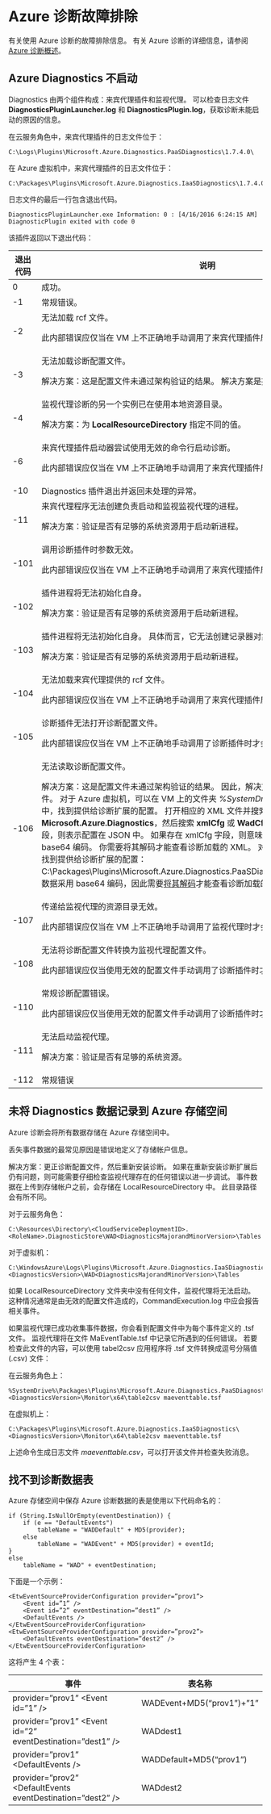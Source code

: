 <properties
    pageTitle="Azure 诊断故障排除 | Azure"
    description="排查在 Azure 虚拟机、Service Fabric 或云服务中使用 Azure 诊断时遇到的问题。"
    services="monitoring-and-diagnostics"
    documentationcenter=".net"
    author="rboucher"
    manager="carmonm"
    editor=""
    translationtype="Human Translation" />

<tags
    ms.assetid="66469bce-d457-4d1e-b550-a08d2be4d28c"
    ms.service="monitoring-and-diagnostics"
    ms.workload="na"
    ms.tgt_pltfrm="na"
    ms.devlang="dotnet"
    ms.topic="article"
    ms.date="02/09/2017"
    wacn.date="04/17/2017"
    ms.author="robb"
    ms.sourcegitcommit="7cc8d7b9c616d399509cd9dbdd155b0e9a7987a8"
    ms.openlocfilehash="8796853fe6c46d62b5838f9f14865688891f195d"
    ms.lasthandoff="04/07/2017" />

# <a name="azure-diagnostics-troubleshooting"></a>Azure 诊断故障排除
有关使用 Azure 诊断的故障排除信息。 有关 Azure 诊断的详细信息，请参阅 [Azure 诊断概述](/documentation/articles/azure-diagnostics/)。

## <a name="azure-diagnostics-is-not-starting"></a>Azure Diagnostics 不启动
Diagnostics 由两个组件构成：来宾代理插件和监视代理。 可以检查日志文件 **DiagnosticsPluginLauncher.log** 和 **DiagnosticsPlugin.log**，获取诊断未能启动的原因的信息。  

在云服务角色中，来宾代理插件的日志文件位于：

    C:\Logs\Plugins\Microsoft.Azure.Diagnostics.PaaSDiagnostics\1.7.4.0\

在 Azure 虚拟机中，来宾代理插件的日志文件位于：

    C:\Packages\Plugins\Microsoft.Azure.Diagnostics.IaaSDiagnostics\1.7.4.0\Logs\

日志文件的最后一行包含退出代码。  

    DiagnosticsPluginLauncher.exe Information: 0 : [4/16/2016 6:24:15 AM] DiagnosticPlugin exited with code 0

该插件返回以下退出代码：

| 退出代码 | 说明 |
| --- | --- |
| 0 |成功。 |
| -1 |常规错误。 |
| -2 |无法加载 rcf 文件。<p>此内部错误应仅当在 VM 上不正确地手动调用了来宾代理插件启动器时才会发生。 |
| -3 |无法加载诊断配置文件。<p><p>解决方案：这是配置文件未通过架构验证的结果。 解决方案是提供符合架构的配置文件。 |
| -4 |监视代理诊断的另一个实例已在使用本地资源目录。<p><p>解决方案：为 **LocalResourceDirectory** 指定不同的值。 |
| -6 |来宾代理插件启动器尝试使用无效的命令行启动诊断。<p><p>此内部错误应仅当在 VM 上不正确地手动调用了来宾代理插件启动器时才会发生。 |
| -10 |Diagnostics 插件退出并返回未处理的异常。 |
| -11 |来宾代理程序无法创建负责启动和监视监视代理的进程。<p><p>解决方案：验证是否有足够的系统资源用于启动新进程。<p> |
| -101 |调用诊断插件时参数无效。<p><p>此内部错误应仅当在 VM 上不正确地手动调用了来宾代理插件启动器时才会发生。 |
| -102 |插件进程将无法初始化自身。<p><p>解决方案：验证是否有足够的系统资源用于启动新进程。 |
| -103 |插件进程将无法初始化自身。 具体而言，它无法创建记录器对象。<p><p>解决方案：验证是否有足够的系统资源用于启动新进程。 |
| -104 |无法加载来宾代理提供的 rcf 文件。<p><p>此内部错误应仅当在 VM 上不正确地手动调用了来宾代理插件启动器时才会发生。 |
| -105 |诊断插件无法打开诊断配置文件。<p><p>此内部错误应仅当在 VM 上不正确地手动调用了诊断插件时才会发生。 |
| -106 |无法读取诊断配置文件。<p><p>解决方案：这是配置文件未通过架构验证的结果。 因此，解决方案是提供符合架构的配置文件。 对于 Azure 虚拟机，可以在 VM 上的文件夹 *%SystemDrive%/WindowsAzure/Config* 中，找到提供给诊断扩展的配置。 打开相应的 XML 文件并搜索 **Microsoft.Azure.Diagnostics**，然后搜索 **xmlCfg** 或 **WadCfg** 字段。 如果存在 WadCfg 字段，则表示配置在 JSON 中。 如果存在 xmlCfg 字段，则意味着配置在 XML 中，且已进行 base64 编码。 你需要将其解码才能查看诊断加载的 XML。 对于云服务角色，可以在 VM 上找到提供给诊断扩展的配置：C:\Packages\Plugins\Microsoft.Azure.Diagnostics.PaaSDiagnostics\1.7.4.0\config.txt。 数据采用 base64 编码，因此需要[将其解码](http://www.bing.com/search?q=base64+decoder)才能查看诊断加载的 XML。<p> |
| -107 |传递给监视代理的资源目录无效。<p><p>此内部错误应仅当在 VM 上不正确地手动调用了监视代理时才会发生。</p> |
| -108 |无法将诊断配置文件转换为监视代理配置文件。<p><p>此内部错误应仅当使用无效的配置文件手动调用了诊断插件时才会发生。 |
| -110 |常规诊断配置错误。<p><p>此内部错误应仅当使用无效的配置文件手动调用了诊断插件时才会发生。 |
| -111 |无法启动监视代理。<p><p>解决方案：验证是否有足够的系统资源。 |
| -112 |常规错误 |

## <a name="diagnostics-data-is-not-logged-to-azure-storage"></a>未将 Diagnostics 数据记录到 Azure 存储空间
Azure 诊断会将所有数据存储在 Azure 存储空间中。

丢失事件数据的最常见原因是错误地定义了存储帐户信息。

解决方案：更正诊断配置文件，然后重新安装诊断。
如果在重新安装诊断扩展后仍有问题，则可能需要仔细检查监视代理存在的任何错误以进一步调试。 事件数据在上传到存储帐户之前，会存储在 LocalResourceDirectory 中。
此目录路径会有所不同。 

对于云服务角色：

    C:\Resources\Directory\<CloudServiceDeploymentID>.<RoleName>.DiagnosticStore\WAD<DiagnosticsMajorandMinorVersion>\Tables

对于虚拟机： 

    C:\WindowsAzure\Logs\Plugins\Microsoft.Azure.Diagnostics.IaaSDiagnostics\<DiagnosticsVersion>\WAD<DiagnosticsMajorandMinorVersion>\Tables

如果 LocalResourceDirectory 文件夹中没有任何文件，监视代理将无法启动。 这种情况通常是由无效的配置文件造成的，CommandExecution.log 中应会报告相关事件。

如果监视代理已成功收集事件数据，你会看到配置文件中为每个事件定义的 .tsf 文件。 监视代理将在文件 MaEventTable.tsf 中记录它所遇到的任何错误。 若要检查此文件的内容，可以使用 tabel2csv 应用程序将 .tsf 文件转换成逗号分隔值 (.csv) 文件：

在云服务角色上：

    %SystemDrive%\Packages\Plugins\Microsoft.Azure.Diagnostics.PaaSDiagnostics\<DiagnosticsVersion>\Monitor\x64\table2csv maeventtable.tsf

 

在虚拟机上：

    C:\Packages\Plugins\Microsoft.Azure.Diagnostics.IaaSDiagnostics\<DiagnosticsVersion>\Monitor\x64\table2csv maeventtable.tsf

上述命令生成日志文件 *maeventtable.csv*，可以打开该文件并检查失败消息。    

## <a name="diagnostics-data-tables-not-found"></a>找不到诊断数据表
Azure 存储空间中保存 Azure 诊断数据的表是使用以下代码命名的：

    if (String.IsNullOrEmpty(eventDestination)) {
        if (e == "DefaultEvents")
            tableName = "WADDefault" + MD5(provider);
        else
            tableName = "WADEvent" + MD5(provider) + eventId;
    }
    else
        tableName = "WAD" + eventDestination;

下面是一个示例：

    <EtwEventSourceProviderConfiguration provider=”prov1”>
        <Event id=”1” />
        <Event id=”2” eventDestination=”dest1” />
        <DefaultEvents />
    </EtwEventSourceProviderConfiguration>
    <EtwEventSourceProviderConfiguration provider=”prov2”>
        <DefaultEvents eventDestination=”dest2” />
    </EtwEventSourceProviderConfiguration>

这将产生 4 个表：

| 事件 | 表名称 |
| --- | --- |
| provider=”prov1” &lt;Event id=”1” /&gt; |WADEvent+MD5(“prov1”)+”1” |
| provider=”prov1” &lt;Event id=”2” eventDestination=”dest1” /&gt; |WADdest1 |
| provider=”prov1” &lt;DefaultEvents /&gt; |WADDefault+MD5(“prov1”) |
| provider=”prov2” &lt;DefaultEvents eventDestination=”dest2” /&gt; |WADdest2 |

<!-- Update_Description: wording update -->